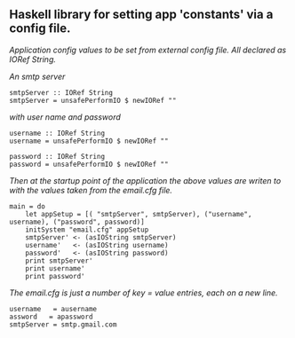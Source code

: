 
Haskell library for setting app 'constants' via a config file.
-----------------

*Application config values to be set from external config file. All declared as IORef String.*

*An smtp server*

	smtpServer :: IORef String
	smtpServer = unsafePerformIO $ newIORef ""

*with user name and password*

 	username :: IORef String
 	username = unsafePerformIO $ newIORef ""

 	password :: IORef String
 	password = unsafePerformIO $ newIORef ""

*Then at the startup point of the application the above values are writen to with the values taken from the email.cfg file.*

	main = do
		let appSetup = [( "smtpServer", smtpServer), ("username", username), ("password", password)]
		initSystem "email.cfg" appSetup
		smtpServer' <- (asIOString smtpServer)
		username'   <- (asIOString username)
		password'   <- (asIOString password)
		print smtpServer'  
		print username'
		print password'

  

*The email.cfg is just a number of key = value entries, each on a new line.*
	
	username   = ausername
	assword   = apassword
	smtpServer = smtp.gmail.com 




